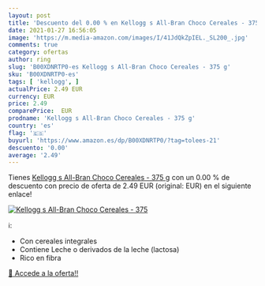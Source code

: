 ```yaml
---
layout: post
title: 'Descuento del 0.00 % en Kellogg s All-Bran Choco Cereales - 375 '
date: 2021-01-27 16:56:05
image: 'https://m.media-amazon.com/images/I/41JdQkZpIEL._SL200_.jpg'
comments: true
category: ofertas
author: ring
slug: 'B00XDNRTP0-es Kellogg s All-Bran Choco Cereales - 375 g'
sku: 'B00XDNRTP0-es'
tags: [ 'kellogg', ]
actualPrice: 2.49 EUR
currency: EUR
price: 2.49
comparePrice:  EUR
prodname: 'Kellogg s All-Bran Choco Cereales - 375 g'
country: 'es'
flag: '🇪🇸'
buyurl: 'https://www.amazon.es/dp/B00XDNRTP0/?tag=tolees-21'
descuento: '0.00'
average: '2.49'
---
```


Tienes [Kellogg s All-Bran Choco Cereales - 375 g](https://www.amazon.es/dp/B00XDNRTP0/?tag=tolees-21) con un 0.00 % de descuento con precio de oferta de 2.49 EUR (original:  EUR) en el siguiente enlace!

[![Kellogg s All-Bran Choco Cereales - 375 ](https://m.media-amazon.com/images/I/41JdQkZpIEL._SL200_.jpg)](https://www.amazon.es/dp/B00XDNRTP0/?tag=tolees-21)

ℹ️:

- Con cereales integrales
- Contiene Leche o derivados de la leche (lactosa)
- Rico en fibra

[🛒 Accede a la oferta!!](https://www.amazon.es/dp/B00XDNRTP0/?tag=tolees-21)
